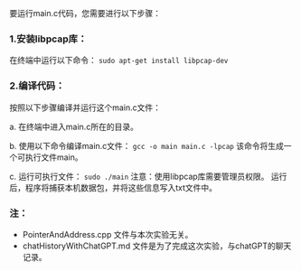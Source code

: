 要运行main.c代码，您需要进行以下步骤：

### 1.安装libpcap库：
在终端中运行以下命令：
`sudo apt-get install libpcap-dev`
### 2.编译代码：
按照以下步骤编译并运行这个main.c文件：

a.	在终端中进入main.c所在的目录。

b.	使用以下命令编译main.c文件：
`gcc -o main main.c -lpcap`
该命令将生成一个可执行文件main。

c.	运行可执行文件：
`sudo ./main`
注意：使用libpcap库需要管理员权限。
运行后，程序将捕获本机数据包，并将这些信息写入txt文件中。

### 注：
- PointerAndAddress.cpp 文件与本次实验无关。
- chatHistoryWithChatGPT.md 文件是为了完成这次实验，与chatGPT的聊天记录。